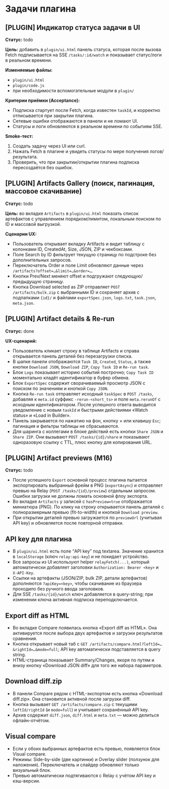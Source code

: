 # Задачи плагина

## [PLUGIN] Индикатор статуса задачи в UI

**Статус:** todo

**Цель:** добавить в `plugin/ui.html` панель статуса, которая после вызова Fetch подписывается на SSE `/tasks/:id/watch` и показывает статус/логи в реальном времени.

**Изменяемые файлы:**
- `plugin/ui.html`
- `plugin/code.js`
- при необходимости вспомогательные модули в `plugin/`

**Критерии приёмки (Acceptance):**
- Подписка стартует после Fetch, когда известен `taskId`, и корректно отписывается при закрытии плагина.
- Сетевые ошибки отображаются в панели и не ломают UI.
- Статусы и логи обновляются в реальном времени по событиям SSE.

**Smoke-тест:**
1. Создать задачу через UI или curl.
2. Нажать Fetch в плагине и увидеть статусы по мере получения логов/результата.
3. Проверить, что при закрытии/открытии плагина подписка пересоздаётся без ошибок.

## [PLUGIN] Artifacts Gallery (поиск, пагинация, массовое скачивание)

**Статус:** todo

**Цель:** во вкладке `Artifacts` в `plugin/ui.html` показать список артефактов с управлением порядком/лимитом, локальным поиском по ID и массовой выгрузкой.

**Сценарии UX:**
- Пользователь открывает вкладку Artifacts и видит таблицу с колонками ID, CreatedAt, Size, JSON, ZIP и чекбоксами.
- Поле Search by ID фильтрует текущую страницу по подстроке без дополнительных запросов.
- Переключатель Order и поле Limit обновляют данные через `/artifacts?offset=…&limit=…&order=…`.
- Кнопки Prev/Next меняют offset и подгружают следующую/предыдущую страницу.
- Кнопка Download selected as ZIP отправляет `POST /artifacts/bulk.zip` с выбранными ID и сохраняет архив с подпапками `{id}/` и файлами `exportSpec.json`, `logs.txt`, `task.json`, `meta.json`.

## [PLUGIN] Artifact details & Re-run

**Статус:** done

**UX-сценарий:**
- Пользователь кликает строку в таблице Artifacts и справа открывается панель деталей без перезагрузки списка.
- В шапке панели отображаются `Task ID`, `Created`, `Status`, а также кнопки `Download JSON`, `Download ZIP`, `Copy Task ID` и `Re-run task`.
- Блок `Logs` показывает историю событий построчно; `Copy Task ID` моментально кладёт идентификатор в буфер обмена.
- Блок `ExportSpec` содержит сворачиваемый просмотр JSON с поиском по значениям и кнопкой `Copy JSON`.
- Кнопка `Re-run task` отправляет исходный `taskSpec` в `POST /tasks`, добавляя к `meta.id` суффикс `-rerun-<short_ts>` и поле `meta.rerunOf` с исходным идентификатором. После успешного ответа выводится уведомление с новым `taskId` и быстрыми действиями «Watch status» и «Load in Builder».
- Панель закрывается по нажатию на фон, кнопку × или клавишу `Esc`; пагинация и фильтры таблицы не сбрасываются.
- Для шаринга с коллегами в блоке действий есть кнопки `Share JSON` и `Share ZIP`. Они вызывают `POST /tasks/{id}/share` и показывают одноразовую ссылку с TTL, плюс кнопку для копирования URL.

## [PLUGIN] Artifact previews (M16)

**Статус:** todo

- После успешного `Export` основной процесс плагина пытается экспортировать выбранный фрейм в PNG (`exportAsync`) и отправляет превью на Relay (`POST /tasks/{id}/preview`) отдельным запросом. Ошибки загрузки не должны ломать основной флоу экспорта.
- Во вкладке `Artifacts` у записей с `hasPreview=true` отображается миниатюра (PNG). По клику на строку открывается панель деталей с полноразмерным превью (fit-to-width) и кнопкой `Download preview`.
- При открытии деталей превью загружается по `previewUrl` (учитывая API key) и обновляется после повторной отправки.

## API key для плагина

- В `plugin/ui.html` есть поле “API key” под textarea. Значение хранится в `localStorage` (ключ `relay:api-key`) и не покидает устройство.
- Все запросы из UI используют helper `relayFetch(...)`, который автоматически добавляет заголовки `Authorization: Bearer <key>` и `X-API-Key`.
- Ссылки на артефакты (JSON/ZIP, bulk ZIP, детали артефактов) дополняются `?apiKey=<key>`, чтобы скачивание из браузера проходило без ручного ввода заголовков.
- Для SSE `/tasks/{id}/watch` ключ добавляется в query-string; при изменении ключа активная подписка переподключается.

## Export diff as HTML

- Во вкладке Compare появилась кнопка «Export diff as HTML». Она активируется после выбора двух артефактов и загрузки результатов сравнения.
- Кнопка открывает новый таб с `GET /artifacts/compare.html?leftId=…&rightId=…&mode=full`; API key автоматически подставляется в query string.
- HTML-страница показывает Summary/Changes, якоря по путям и внизу кнопку «Download JSON diff» для того же набора параметров.

## Download diff.zip

- В панели Compare рядом с HTML-экспортом есть кнопка «Download diff.zip». Она становится активной после загрузки diff.
- Кнопка вызывает `GET /artifacts/compare.zip` с текущими `leftId/rightId` (и `mode=full`) и учитывает сохранённый API key.
- Архив содержит `diff.json`, `diff.html` и `meta.txt` — можно делиться офлайн-отчётом.

## Visual compare

- Если у обоих выбранных артефактов есть превью, появляется блок Visual compare.
- Режимы: Side-by-side (две картинки) и Overlay slider (ползунок для наложения). Переключатель и слайдер обновляют только визуальный блок.
- Превью автоматически подтягиваются с Relay с учётом API key и кэш-версии.

